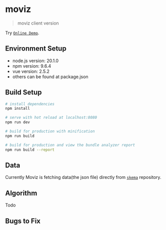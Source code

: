 # moviz

> moviz client version

Try [`Online Demo`](https://hconhisway.github.io/moviz-client/#/).

## Environment Setup

* node.js version: 20.1.0
* npm version: 9.6.4
* vue version: 2.5.2
* others can be found at package.json

## Build Setup

``` bash
# install dependencies
npm install

# serve with hot reload at localhost:8080
npm run dev

# build for production with minification
npm run build

# build for production and view the bundle analyzer report
npm run build --report
```

## Data

Currently Moviz is fetching data(the json file) directly from [`skema`](https://github.com/ml4ai/skema/tree/main) repository.

## Algorithm

Todo

## Bugs to Fix